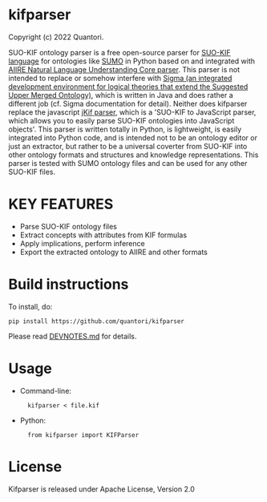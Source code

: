 # kifparser
Copyright (c) 2022 Quantori.

SUO-KIF ontology parser is a free open-source parser for [SUO-KIF language](https://github.com/ontologyportal/sigmakee/blob/master/suo-kif.pdf) for ontologies like [SUMO](https://www.ontologyportal.org) in Python based on and integrated with [AIIRE Natural Language Understanding Core parser](http://aiire.org).
This parser is not intended to replace or somehow interfere with [Sigma (an integrated development environment for logical theories that extend the Suggested Upper Merged Ontology)](https://github.com/ontologyportal/sigmakee), which is written in Java and does rather a different job (cf. Sigma documentation for detail).
Neither does kifparser replace the javascript [jKif parser](https://github.com/jkif/parser), which is a 'SUO-KIF to JavaScript parser, which allows you to easily parse SUO-KIF ontologies into JavaScript objects'.
This parser is written totally in Python, is lightweight, is easily integrated into Python code, and is intended not to be an ontology editor or just an extractor, but rather to be a universal coverter from SUO-KIF into other ontology formats and structures and knowledge representations.
This parser is tested with SUMO ontology files and can be used for
any other SUO-KIF files.

# KEY FEATURES
- Parse SUO-KIF ontology files
- Extract concepts with attributes from KIF formulas
- Apply implications, perform inference
- Export the extracted ontology to AIIRE and other formats

# Build instructions

To install, do:

    pip install https://github.com/quantori/kifparser

Please read [DEVNOTES.md](DEVNOTES.md) for details.

# Usage

- Command-line:

        kifparser < file.kif

- Python:

        from kifparser import KIFParser

# License

Kifparser is released under Apache License, Version 2.0
